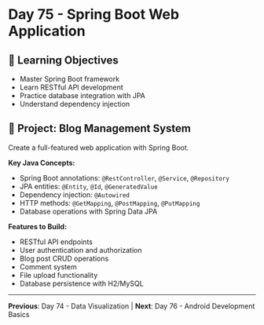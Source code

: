 # Day 75 - Spring Boot Web Application

## 🎯 Learning Objectives
- Master Spring Boot framework
- Learn RESTful API development
- Practice database integration with JPA
- Understand dependency injection

## 🚀 Project: Blog Management System
Create a full-featured web application with Spring Boot.

**Key Java Concepts:**
- Spring Boot annotations: `@RestController`, `@Service`, `@Repository`
- JPA entities: `@Entity`, `@Id`, `@GeneratedValue`
- Dependency injection: `@Autowired`
- HTTP methods: `@GetMapping`, `@PostMapping`, `@PutMapping`
- Database operations with Spring Data JPA

**Features to Build:**
- RESTful API endpoints
- User authentication and authorization
- Blog post CRUD operations
- Comment system
- File upload functionality
- Database persistence with H2/MySQL

---
**Previous**: Day 74 - Data Visualization | **Next**: Day 76 - Android Development Basics
